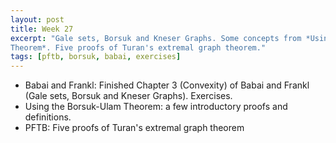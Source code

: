 ```yaml
---
layout: post
title: Week 27
excerpt: "Gale sets, Borsuk and Kneser Graphs. Some concepts from *Using the Borsuk-Ulam 
Theorem*. Five proofs of Turan's extremal graph theorem."
tags: [pftb, borsuk, babai, exercises]
---
```


* Babai and Frankl: Finished Chapter 3 (Convexity) of Babai and Frankl (Gale sets,
Borsuk and Kneser Graphs). Exercises.
* Using the Borsuk-Ulam Theorem: a few introductory proofs and definitions.
* PFTB: Five proofs of Turan's extremal graph theorem
